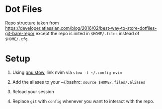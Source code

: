 # Dot Files
Repo structure taken from https://developer.atlassian.com/blog/2016/02/best-way-to-store-dotfiles-git-bare-repo/ except the repo is inited in `$HOME/.files` instead of `$HOME/.cfg`.

# Setup
1. Using [gnu stow](https://www.gnu.org/software/stow/), link nvim via `stow -t ~/.config nvim`

1. Add the aliases to your ~/.bashrc:
`source $HOME/.files/.aliases`

2. Reload your session

3. Replace `git` with `config` whenever you want to interact with the repo.
